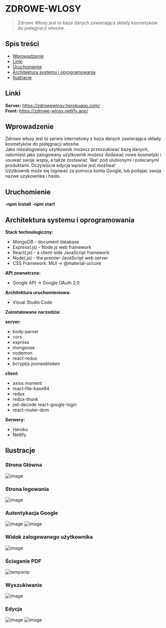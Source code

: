 # ZDROWE-WLOSY
> Zdrowe Włosy jest to baza danych zawierająca składy kosmetyków do pielęgnacji włosów. 

## Spis treści 
* [Wprowadzenie](#wprowadzenie)
* [Linki](#linki)
* [Uruchomienie](#uruchomienie)
* [Architektura systemu i oprogramowania](#architektura-systemu-i-oprogramowania)
* [Ilustracje](#ilustracje)


## Linki 

<b>Server:</b> https://zdrowewlosy.herokuapp.com/ 
<br/>
<b>Front:</b> https://zdrowe-wlosy.netlify.app/

## Wprowadzenie 
 
Zdrowe włosy jest to serwis internetowy z baza danych zawierająca składy kosmetyków do pielęgnacji włosów.<br/>
Jako niezalogowany użytkownik możesz przeszukiwać bazę danych, natomiast jako zalogowany użytkownik 
możesz dodawać nowe kosmetyki i usuwać swoje wspiy, a także zostawiać 'like' pod ulubionymi i polecanymi produktami. Oczywiście edycja wpisów jest możliwa! <br/>
Użytkownik może się logować za pomoca konta Google, lub podajac swoja nazwe uzykownika i hasło.<br/>


## Uruchomienie

<b>-npm install</b>
<b>-npm start</b>

## Architektura systemu i oprogramowania 

**Stack technologiczny:**
* MongoDB - document database
* Express(.js) - Node.js web framework
* React(.js) - a client-side JavaScript framework
* Node(.js) - the premier JavaScript web server
* CSS Framework: MUI -> @material-ui/core

**API zewnetrzne:**
* Google API -> Google OAuth 2.0 

**Architektura uruchomieniowa:**
* Visual Studio Code

**Zainstalowane narzedzia:**

<b>server:</b>
* body-parser 
* cors 
* express 
* mongoose 
* nodemon
* react-redux
* bcryptjs jsonwebtoken

<b>client:</b>
* axios moment 
* react-file-base64
* redux 
* redux-thunk
* jwt-decode react-google-login
* react-router-dom

**Serwery:**
* Heroku
* Netlify

## Ilustracje
### Strona Główna
![image](https://user-images.githubusercontent.com/35393983/152700417-07da38cf-3658-488a-a8a1-3fce29efcbd9.png)
### Strona logowania
![image](https://user-images.githubusercontent.com/72083113/152701000-e0ec24f3-ef1b-4e4a-a6c7-98175e84b5bc.png)
### Autentykacja Google
![image](https://user-images.githubusercontent.com/35393983/152699636-3c4d675e-594e-4f74-84af-f64a3232ad32.png)
![image](https://user-images.githubusercontent.com/35393983/152699645-a0247604-30e9-4074-8689-38aa7b5a6a64.png)
### Widok zalogowanego użytkownika
![image](https://user-images.githubusercontent.com/35393983/152700457-db4db966-1f4b-4dcf-b0df-f382cebbd8e0.png)
### Ściaganie PDF
![tempsnip](https://user-images.githubusercontent.com/35393983/152700661-d9e5fd6a-d858-4d16-862e-59eaaea79598.png)
### Wyszukiwanie
![image](https://user-images.githubusercontent.com/35393983/152699236-50de1dd9-b4f1-4f46-b3cf-463a762c1177.png)
### Edycja
![image](https://user-images.githubusercontent.com/35393983/152700359-b5266308-00cc-41e0-adf4-a840dcb94cf8.png)
![image](https://user-images.githubusercontent.com/35393983/152700349-3fe8d960-9dc4-4c78-a796-140d0c8763f5.png)
